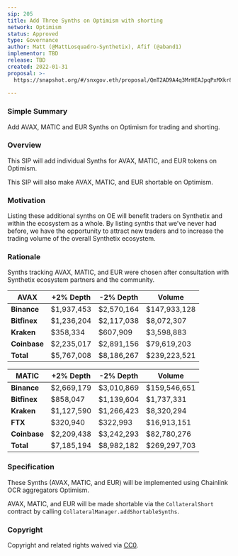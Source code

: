 ```yaml
---
sip: 205
title: Add Three Synths on Optimism with shorting
network: Optimism
status: Approved
type: Governance
author: Matt (@MattLosquadro-Synthetix), Afif (@aband1)
implementor: TBD
release: TBD 
created: 2022-01-31
proposal: >-
  https://snapshot.org/#/snxgov.eth/proposal/QmT2AD9A4q3MrHEAJpqPxMXkr8YiRiueuYtUTghgzga9sd
  
---
```


### Simple Summary

Add AVAX, MATIC and EUR Synths on Optimism for trading and shorting.

### Overview

This SIP will add individual Synths for AVAX, MATIC, and EUR tokens on Optimism.

This SIP will also make AVAX, MATIC, and EUR shortable on Optimism.

### Motivation

Listing these additional synths on OE will benefit traders on Synthetix and within the ecosystem as a whole. By listing synths that we’ve never had before, we have the opportunity to attract new traders and to increase the trading volume of the overall Synthetix ecosystem.

### Rationale

Synths tracking AVAX, MATIC, and EUR  were chosen after consultation with Synthetix ecosystem partners and the community.

| AVAX         	| **+2% Depth** 	| **-2% Depth** 	| **Volume**   	|
|--------------	|---------------	|---------------	|--------------	|
| **Binance**  	|   $1,937,453  	|   $2,570,164  	| $147,933,128 	|
| **Bitfinex** 	|   $1,236,204  	|   $2,117,038  	|  $8,072,307  	|
| **Kraken**   	|    $358,334   	|    $607,909   	|  $3,598,883  	|
| **Coinbase** 	|   $2,235,017  	|   $2,891,156  	|  $79,619,203 	|
| **Total**    	|   $5,767,008  	|   $8,186,267  	| $239,223,521 	|


| **MATIC**    	| **+2% Depth** 	| **-2% Depth** 	| **Volume**   	|
|--------------	|---------------	|---------------	|--------------	|
| **Binance**  	| $2,669,179    	| $3,010,869    	| $159,546,651 	|
| **Bitfinex** 	| $858,047      	| $1,139,604    	| $1,737,331   	|
| **Kraken**   	| $1,127,590    	| $1,266,423    	| $8,320,294   	|
| **FTX**      	| $320,940      	| $322,993      	| $16,913,151  	|
| **Coinbase** 	| $2,209,438    	| $3,242,293    	| $82,780,276  	|
| **Total**    	| $7,185,194    	| $8,982,182    	| $269,297,703 	|

### Specification

These Synths (AVAX, MATIC, and EUR) will be implemented using Chainlink OCR aggregators Optimism.

AVAX, MATIC, and EUR will be made shortable via the `CollateralShort` contract by calling `CollateralManager.addShortableSynths`.

### Copyright

Copyright and related rights waived via [CC0](https://creativecommons.org/publicdomain/zero/1.0/).

